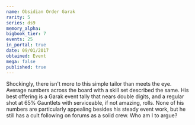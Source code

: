 ```yaml
---
name: Obsidian Order Garak
rarity: 5
series: ds9
memory_alpha:
bigbook_tier: 7
events: 25
in_portal: true
date: 09/01/2017
obtained: Event
mega: false
published: true
---
```


Shockingly, there isn't more to this simple tailor than meets the eye. Average numbers across the board with a skill set described the same. His best offering is a Garak event tally that nears double digits, and a regular shot at 65% Gauntlets with serviceable, if not amazing, rolls. None of his numbers are particularly appealing besides his steady event work, but he still has a cult following on forums as a solid crew. Who am I to argue?
